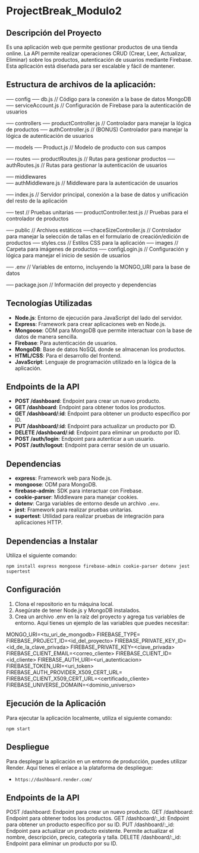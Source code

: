 # ProjectBreak_Modulo2

## Descripción del Proyecto
Es una aplicación web que permite gestionar productos de una tienda online. La API permite realizar operaciones CRUD (Crear, Leer, Actualizar, Eliminar) sobre los productos, autenticación de usuarios mediante Firebase. Esta aplicación está diseñada para ser escalable y fácil de mantener.

## Estructura de archivos de la aplicación:

── config
   ── db.js                     // Código para la conexión a la base de datos MongoDB
   ── serviceAccount.js         // Configuración de Firebase para la autenticación de usuarios

── controllers
   ── productController.js       // Controlador para manejar la lógica de productos
   ── authController.js          // (BONUS) Controlador para manejar la lógica de autenticación de usuarios

── models
   ── Product.js                 // Modelo de producto con sus campos

── routes
   ── productRoutes.js           // Rutas para gestionar productos
   ── authRoutes.js              // Rutas para gestionar la autenticación de usuarios

── middlewares                    
   ── authMiddleware.js          // Middleware para la autenticación de usuarios

── index.js                       // Servidor principal, conexión a la base de datos y unificación del resto de la aplicación

── test                           // Pruebas unitarias
   ── productController.test.js  // Pruebas para el controlador de productos

── public                         // Archivos estáticos
    ──chaceSizeController.js      // Controlador para manejar la selección de tallas en el formulario de creación/edición de productos
    ── styles.css                 // Estilos CSS para la aplicación
    ── images                     // Carpeta para imágenes de productos
    ── configLogin.js             // Configuración y lógica para manejar el inicio de sesión de usuarios

── .env                           // Variables de entorno, incluyendo la MONGO_URI para la base de datos

── package.json                   // Información del proyecto y dependencias

## Tecnologías Utilizadas
- **Node.js**: Entorno de ejecución para JavaScript del lado del servidor.
- **Express**: Framework para crear aplicaciones web en Node.js.
- **Mongoose**: ODM para MongoDB que permite interactuar con la base de datos de manera sencilla.
- **Firebase**: Para autenticación de usuarios.
- **MongoDB**: Base de datos NoSQL donde se almacenan los productos.
- **HTML/CSS**: Para el desarrollo del frontend.
- **JavaScript**: Lenguaje de programación utilizado en la lógica de la aplicación.

## Endpoints de la API
- **POST /dashboard**: Endpoint para crear un nuevo producto.
- **GET /dashboard**: Endpoint para obtener todos los productos.
- **GET /dashboard/:id**: Endpoint para obtener un producto específico por ID.
- **PUT /dashboard/:id**: Endpoint para actualizar un producto por ID.
- **DELETE /dashboard/:id**: Endpoint para eliminar un producto por ID.
- **POST /auth/login**: Endpoint para autenticar a un usuario.
- **POST /auth/logout**: Endpoint para cerrar sesión de un usuario.

## Dependencias 

- **express**: Framework web para Node.js.
- **mongoose**: ODM para MongoDB.
- **firebase-admin**: SDK para interactuar con Firebase.
- **cookie-parser**: Middleware para manejar cookies.
- **dotenv**: Carga variables de entorno desde un archivo `.env`.
- **jest**: Framework para realizar pruebas unitarias.
- **supertest**: Utilidad para realizar pruebas de integración para aplicaciones HTTP.

## Dependencias a Instalar
Utiliza el siguiente comando:

`npm install express mongoose firebase-admin cookie-parser dotenv jest supertest`

## Configuración

1. Clona el repositorio en tu máquina local.
2. Asegúrate de tener Node.js y MongoDB instalados.
3. Crea un archivo .env en la raíz del proyecto y agrega tus variables de entorno. Aquí tienes un ejemplo de las variables que puedes necesitar:


MONGO_URI=<tu_uri_de_mongodb>
FIREBASE_TYPE=<tipo>
FIREBASE_PROJECT_ID=<id_del_proyecto>
FIREBASE_PRIVATE_KEY_ID=<id_de_la_clave_privada>
FIREBASE_PRIVATE_KEY=<clave_privada>
FIREBASE_CLIENT_EMAIL=<correo_cliente>
FIREBASE_CLIENT_ID=<id_cliente>
FIREBASE_AUTH_URI=<uri_autenticacion>
FIREBASE_TOKEN_URI=<uri_token>
FIREBASE_AUTH_PROVIDER_X509_CERT_URL=<certificado>
FIREBASE_CLIENT_X509_CERT_URL=<certificado_cliente>
FIREBASE_UNIVERSE_DOMAIN=<dominio_universo>

## Ejecución de la Aplicación
Para ejecutar la aplicación localmente, utiliza el siguiente comando:

`npm start`

## Despliegue
Para desplegar la aplicación en un entorno de producción, puedes utilizar Render. Aquí tienes el enlace a la plataforma de despliegue:

- `https://dashboard.render.com/`







## Endpoints de la API
POST /dashboard: Endpoint para crear un nuevo producto.
GET /dashboard: Endpoint para obtener todos los productos.
GET /dashboard/:_id: Endpoint para obtener un producto específico por su ID.
PUT /dashboard/:_id: Endpoint para actualizar un producto existente. Permite actualizar el nombre, descripción, precio, categoría y talla.
DELETE /dashboard/:_id: Endpoint para eliminar un producto por su ID.
